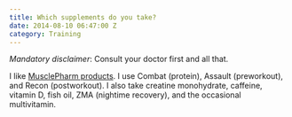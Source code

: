```yaml
---
title: Which supplements do you take?
date: 2014-08-10 06:47:00 Z
category: Training
---
```


*Mandatory disclaimer*: Consult your doctor first and all that.

I like [MusclePharm products](http://www.musclepharm.com). I use Combat (protein), Assault (preworkout), and Recon (postworkout). I also take creatine monohydrate, caffeine, vitamin D, fish oil, ZMA (nightime recovery), and the occasional multivitamin.
